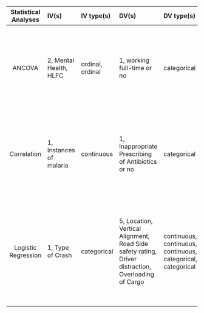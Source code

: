 | **Statistical Analyses**	|  **IV(s)**  |  **IV type(s)** |  **DV(s)**  |  **DV type(s)**  |  **Control Var** | **Control Var type**  | **Question to be answered** | **_H0_** | **alpha** | **link to paper**| 
|:----------:|:----------|:------------|:-------------|:-------------|:------------|:------------- |:------------------|:----:|:-------:|:-------|
ANCOVA	| 2, Mental Health, HLFC | ordinal, ordinal | 1, working full-time or no| categorical | 5, sex, age, years of schooling, annual couple income, occupation (self-employed or not) | categorical, discrete numerical, discrete numerical, discrete numerical, categorical | 	Do participants in full-time status have mental health significantly higher than control group | Mental Health test groups <= Mental Health control group, HLFC test groups <= HLFC control group | 0.05 | [Effects of the Change in Working Status on the Health of Older People in Japan](https://journals.plos.org/plosone/article?id=10.1371/journal.pone.0144069) |
 Correlation	| 1, Instances of malaria | continuous | 1,  Inappropriate Prescribing of Antibiotics or no| categorical | 3, facility type (private or public), patient gender, visit month  | categorical, categorical, discrete numerical | 	Do facilities with higher Inappropriate Prescribing of Antibiotics have malaria cases significantly higher than control group | Malaria Cases test groups <= Malaria Cases control group | 0.05 | [Correlates of Inappropriate Prescribing of Antibiotics to Patients with Malaria in Uganda](https://journals.plos.org/plosone/article?id=10.1371/journal.pone.0090179) |
 Logistic Regression	| 1, Type of Crash | categorical | 5,  Location, Vertical Alignment, Road Side safety rating, Driver distraction, Overloading of Cargo| continuous, continuous, continuous, categorical, categorical | 0  | NA | 	Do high fatalty car crashes with certain attributes have a higher chance of belonging to a certain crash type than crashes with different attributes  | P(Crash_Test) <= P(Crash_Control)  | 0.05 | [Differences in Factors Affecting Various Crash Types with High Numbers of Fatalities and Injuries in China](https://journals.plos.org/plosone/article?id=10.1371/journal.pone.0158559) |
